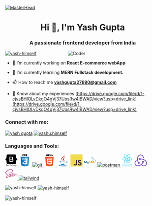 [![MasterHead](https://encrypted-tbn0.gstatic.com/images?q=tbn:ANd9GcTYLJ-FOMgg6xCfkNKBVPvJZXT7Yy80iTDUbgB-Z4euO0SiFwtKWV7ZW1szhCLKPhI1PlU&usqp=CAU)](https://yash-himself.io)
<h1 align="center">Hi 👋, I'm Yash Gupta</h1>
<h3 align="center">A passionate frontend developer from India</h3>
<img align="right" alt="Coder" width="300" src="https://encrypted-tbn0.gstatic.com/images?q=tbn:ANd9GcSvsPZ89VsDn1cpn-YSpMoy0-WFHfL5I21LLA&usqp=CAU" >

<p align="left"> <a href="https://github.com/ryo-ma/github-profile-trophy"><img src="https://github-profile-trophy.vercel.app/?username=yash-himself" alt="yash-himself" /></a> </p>

- 🔭 I’m currently working on **React E-commerce webApp**
  
- 🌱 I’m currently learning **MERN Fullstack development.**

- 📫 How to reach me **yashgupta27690@gmail.com**

- 📄 Know about my experiences [https://drive.google.com/file/d/1-cjvsBHlOLvDkgO4gVj37UosRw4lBWAD/view?usp=drive_link](https://drive.google.com/file/d/1-cjvsBHlOLvDkgO4gVj37UosRw4lBWAD/view?usp=drive_link)

<h3 align="left">Connect with me:</h3>
<p align="left">
<a href="https://linkedin.com/in/yash gupta" target="blank"><img align="center" src="https://raw.githubusercontent.com/rahuldkjain/github-profile-readme-generator/master/src/images/icons/Social/linked-in-alt.svg" alt="yash gupta" height="30" width="40" /></a>
<a href="https://instagram.com/yashu.himself" target="blank"><img align="center" src="https://raw.githubusercontent.com/rahuldkjain/github-profile-readme-generator/master/src/images/icons/Social/instagram.svg" alt="yashu.himself" height="30" width="40" /></a>
</p>

<h3 align="left">Languages and Tools:</h3>
<p align="left"> <a href="https://getbootstrap.com" target="_blank" rel="noreferrer"> <img src="https://raw.githubusercontent.com/devicons/devicon/master/icons/bootstrap/bootstrap-plain-wordmark.svg" alt="bootstrap" width="40" height="40"/> </a> <a href="https://www.w3schools.com/css/" target="_blank" rel="noreferrer"> <img src="https://raw.githubusercontent.com/devicons/devicon/master/icons/css3/css3-original-wordmark.svg" alt="css3" width="40" height="40"/> </a> <a href="https://git-scm.com/" target="_blank" rel="noreferrer"> <img src="https://www.vectorlogo.zone/logos/git-scm/git-scm-icon.svg" alt="git" width="40" height="40"/> </a> <a href="https://www.w3.org/html/" target="_blank" rel="noreferrer"> <img src="https://raw.githubusercontent.com/devicons/devicon/master/icons/html5/html5-original-wordmark.svg" alt="html5" width="40" height="40"/> </a> <a href="https://www.java.com" target="_blank" rel="noreferrer"> <img src="https://raw.githubusercontent.com/devicons/devicon/master/icons/java/java-original.svg" alt="java" width="40" height="40"/> </a> <a href="https://developer.mozilla.org/en-US/docs/Web/JavaScript" target="_blank" rel="noreferrer"> <img src="https://raw.githubusercontent.com/devicons/devicon/master/icons/javascript/javascript-original.svg" alt="javascript" width="40" height="40"/> </a> <a href="https://www.mysql.com/" target="_blank" rel="noreferrer"> <img src="https://raw.githubusercontent.com/devicons/devicon/master/icons/mysql/mysql-original-wordmark.svg" alt="mysql" width="40" height="40"/> </a> <a href="https://postman.com" target="_blank" rel="noreferrer"> <img src="https://www.vectorlogo.zone/logos/getpostman/getpostman-icon.svg" alt="postman" width="40" height="40"/> </a> <a href="https://reactjs.org/" target="_blank" rel="noreferrer"> <img src="https://raw.githubusercontent.com/devicons/devicon/master/icons/react/react-original-wordmark.svg" alt="react" width="40" height="40"/> </a> <a href="https://redux.js.org" target="_blank" rel="noreferrer"> <img src="https://raw.githubusercontent.com/devicons/devicon/master/icons/redux/redux-original.svg" alt="redux" width="40" height="40"/> </a> <a href="https://sass-lang.com" target="_blank" rel="noreferrer"> <img src="https://raw.githubusercontent.com/devicons/devicon/master/icons/sass/sass-original.svg" alt="sass" width="40" height="40"/> </a> <a href="https://tailwindcss.com/" target="_blank" rel="noreferrer"> <img src="https://www.vectorlogo.zone/logos/tailwindcss/tailwindcss-icon.svg" alt="tailwind" width="40" height="40"/> </a> </p>

<p><img align="left" src="https://github-readme-stats.vercel.app/api/top-langs?username=yash-himself&show_icons=true&locale=en&layout=compact" alt="yash-himself" /></p>

<p>&nbsp;<img align="center" src="https://github-readme-stats.vercel.app/api?username=yash-himself&show_icons=true&locale=en" alt="yash-himself" /></p>

<p><img align="center" src="https://github-readme-streak-stats.herokuapp.com/?user=yash-himself&" alt="yash-himself" /></p>
